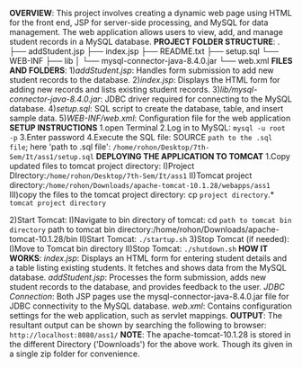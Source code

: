 __OVERVIEW__:
This project involves creating a dynamic web page using HTML for the front end, JSP for server-side processing, and MySQL for data management. The web application allows users to view, add, and manage student records in a MySQL database.
__PROJECT FOLDER STRUCTURE__:
.
├── addStudent.jsp
├── index.jsp
├── README.txt
├── setup.sql
└── WEB-INF
    ├── lib
    │   └── mysql-connector-java-8.4.0.jar
    └── web.xml
__FILES AND FOLDERS__:
1)*addStudent.jsp*: Handles form submission to add new student records to the database.
2)*index.jsp*: Displays the HTML form for adding new records and lists existing student records.
3)*lib/mysql-connector-java-8.4.0.jar*: JDBC driver required for connecting to the MySQL database.
4)*setup.sql*: SQL script to create the database, table, and insert sample data.
5)*WEB-INF/web.xml*: Configuration file for the web application
__SETUP INSTRUCTIONS__
1.open Terminal
2.Log in to MySQL: `mysql -u root -p`
3.Enter password
4.Execute the SQL file: SOURCE `path to the .sql file`;
here 'path to .sql file': `/home/rohon/Desktop/7th-Sem/It/ass1/setup.sql`
__DEPLOYING THE APPLICATION TO TOMCAT__
1.Copy updated files to tomcat project directory:
	I)Project DIrectory:`/home/rohon/Desktop/7th-Sem/It/ass1`
	II)Tomcat project directory:`/home/rohon/Downloads/apache-tomcat-10.1.28/webapps/ass1`
	III)copy the files to the tomcat project directory:
		cp `project directory`.* `tomcat project directory`

2)Start Tomcat:
	I)Navigate to bin directory of tomcat:
		cd `path to tomcat bin directory`
		path to tomcat bin directory:/home/rohon/Downloads/apache-tomcat-10.1.28/bin
	II)Start Tomcat: `./startup.sh`
3)Stop Tomcat (if needed):
	I)Move to Tomcat bin directory
	II)Stop Tomcat: `./shutdown.sh`
__HOW IT WORKS__:
*index.jsp*: Displays an HTML form for entering student details and a table listing existing students. It fetches and shows data from the MySQL database.
*addStudent.jsp*: Processes the form submission, adds new student records to the database, and provides feedback to the user.
*JDBC Connection*: Both JSP pages use the mysql-connector-java-8.4.0.jar file for JDBC connectivity to the MySQL database.
*web.xml*: Contains configuration settings for the web application, such as servlet mappings.
__OUTPUT__: 
The resultant output can be shown by searching the following to browser:
`http://localhost:8080/ass1/`
__NOTE__:
The apache-tomcat-10.1.28 is stored in the different Directory ('Downloads') for the above work. Though its given in a single zip folder for convenience.
